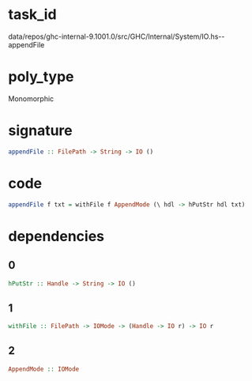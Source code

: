 
# task_id
data/repos/ghc-internal-9.1001.0/src/GHC/Internal/System/IO.hs--appendFile

# poly_type
Monomorphic

# signature
```haskell
appendFile :: FilePath -> String -> IO ()
```   

# code
```haskell
appendFile f txt = withFile f AppendMode (\ hdl -> hPutStr hdl txt)
```

# dependencies
## 0
```haskell
hPutStr :: Handle -> String -> IO ()
```
## 1
```haskell
withFile :: FilePath -> IOMode -> (Handle -> IO r) -> IO r
```
## 2
```haskell
AppendMode :: IOMode
```


